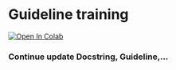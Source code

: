 # Guideline training
<a href="https://colab.research.google.com/drive/17Txk_g0QPsuIjWWyPokIAfGsbjOSfNc7?usp=sharing"><img src="https://colab.research.google.com/assets/colab-badge.svg" alt="Open In Colab"></a>

### Continue update Docstring, Guideline,...